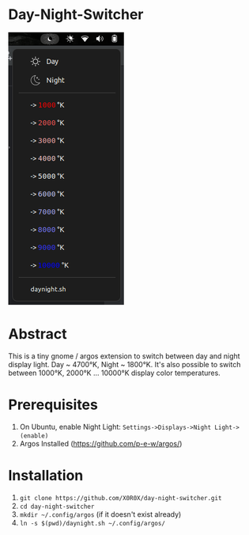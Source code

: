 # Day-Night-Switcher
<img src="./img/screenshot.png">

# Abstract
This is a tiny gnome / argos extension to switch between day and night display light. 
Day ~ 4700°K, Night ~ 1800°K. It's also possible to switch between 1000°K, 2000°K 
... 10000°K display color temperatures.

# Prerequisites
1) On Ubuntu, enable Night Light: `Settings->Displays->Night Light->(enable)`
2) Argos Installed (https://github.com/p-e-w/argos/)

# Installation
1) `git clone https://github.com/X0R0X/day-night-switcher.git`
2) `cd day-night-switcher`
3) `mkdir ~/.config/argos` (if it doesn't exist already)
4) `ln -s $(pwd)/daynight.sh ~/.config/argos/`